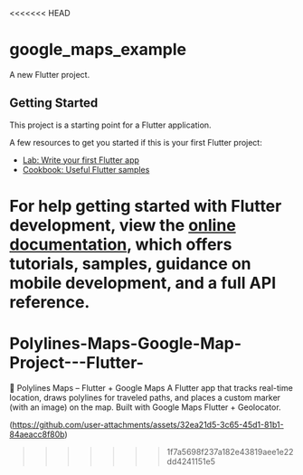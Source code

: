 <<<<<<< HEAD
# google_maps_example

A new Flutter project.

## Getting Started

This project is a starting point for a Flutter application.

A few resources to get you started if this is your first Flutter project:

- [Lab: Write your first Flutter app](https://docs.flutter.dev/get-started/codelab)
- [Cookbook: Useful Flutter samples](https://docs.flutter.dev/cookbook)

For help getting started with Flutter development, view the
[online documentation](https://docs.flutter.dev/), which offers tutorials,
samples, guidance on mobile development, and a full API reference.
=======
# Polylines-Maps-Google-Map-Project---Flutter-
📍 Polylines Maps – Flutter + Google Maps  A Flutter app that tracks real-time location, draws polylines for traveled paths, and places a custom marker (with an image) on the map. Built with Google Maps Flutter + Geolocator.

(https://github.com/user-attachments/assets/32ea21d5-3c65-45d1-81b1-84aeacc8f80b)
>>>>>>> 1f7a5698f237a182e43819aee1e22dd4241151e5
